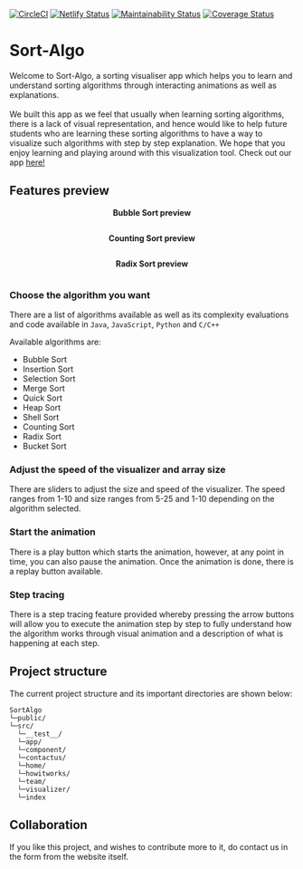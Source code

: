 [![CircleCI](https://circleci.com/gh/December-software-project/sort-algo/tree/main.svg?style=shield)](https://circleci.com/gh/December-software-project/sort-algo/tree/main)
[![Netlify Status](https://api.netlify.com/api/v1/badges/2364c0d1-0366-4601-8ce0-1ac2084a5020/deploy-status)](https://app.netlify.com/sites/algosort/deploys)
[![Maintainability Status](https://api.codeclimate.com/v1/badges/b7464f445c1a7f5de797/maintainability)](https://codeclimate.com/github/December-software-project/sort-algo/maintainability)
[![Coverage Status](https://api.codeclimate.com/v1/badges/b7464f445c1a7f5de797/test_coverage)](https://codeclimate.com/github/December-software-project/sort-algo/test_coverage)

# Sort-Algo

Welcome to Sort-Algo, a sorting visualiser app which helps you to learn and understand sorting algorithms through interacting animations as well as explanations. <br />
<br />
We built this app as we feel that usually when learning sorting algorithms, there is a lack of visual representation, and hence would like to help future students who are learning these sorting algorithms to have a way to visualize such algorithms with step by step explanation. We hope that you enjoy learning and playing around with this visualization tool.
Check out our app [here!](https://algosort.netlify.app/)

## Features preview

<p align="center"><strong>Bubble Sort preview</strong></p>

<img src="images/bubblesort.gif" alt=""/>

<p align="center"><strong>Counting Sort preview</strong></p>

<img src="images/countingsort.gif" alt=""/>

<p align="center"><strong>Radix Sort preview</strong></p>

<img src="images/radixsort.gif" alt=""/>

<br/>

### Choose the algorithm you want

There are a list of algorithms available as well as its complexity evaluations and code available in `Java`, `JavaScript`, `Python` and `C/C++`

Available algorithms are:
* Bubble Sort
* Insertion Sort
* Selection Sort
* Merge Sort
* Quick Sort
* Heap Sort
* Shell Sort
* Counting Sort
* Radix Sort
* Bucket Sort

### Adjust the speed of the visualizer and array size

There are sliders to adjust the size and speed of the visualizer. The speed ranges from 1-10 and size ranges from 5-25 and 1-10 depending on the algorithm selected.

### Start the animation

There is a play button which starts the animation, however, at any point in time, you can also pause the animation. Once the animation is done, there is a replay button available.

### Step tracing

There is a step tracing feature provided whereby pressing the arrow buttons will allow you to execute the animation step by step to fully understand how the algorithm works through
visual animation and a description of what is happening at each step.

## Project structure
The current project structure and its important directories are shown below:

```
SortAlgo
└─public/
└─src/
  └─__test__/
  └─app/
  └─component/
  └─contactus/
  └─home/
  └─howitworks/
  └─team/
  └─visualizer/
  └─index
```

## Collaboration

If you like this project, and wishes to contribute more to it, do contact us in the form from the website itself.
